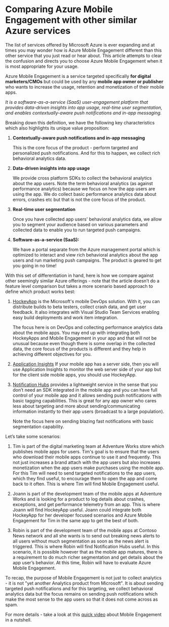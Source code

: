 <properties
    pageTitle="Comparing Azure Mobile Engagement with other similar Azure services"
    description="Comparing Azure Mobile Engagement with other similar Azure services - HockeyApp, AppInsights, Notification Hubs"
    services="mobile-engagement"
    documentationCenter="mobile" 
    authors="piyushjo" 
    manager="erikre" 
    editor="" />

<tags
    ms.service="mobile-engagement"
    ms.workload="mobile"
    ms.tgt_pltfrm="na"
    ms.devlang="na"
    ms.topic="article"
    ms.date="08/19/2016"
    ms.author="piyushjo" />

# <a name="comparing-azure-mobile-engagement-with-other-similar-azure-services"></a>Comparing Azure Mobile Engagement with other similar Azure services

The list of services offered by Microsoft Azure is ever expanding and at times you may wonder how is Azure Mobile Engagement different than this other service that you just read or hear about. This article attempts to clear the confusion and directs you to choose Azure Mobile Engagement when it is most appropriate for your usage. 
 
Azure Mobile Engagement is a service targeted specifically **for digital marketers/CMOs** but could be used by any **mobile app owner or publisher** who wants to increase the usage, retention and monetization of their mobile apps. 

*It is a software-as-a-service (SaaS) user-engagement platform that provides data-driven insights into app usage, real-time user segmentation, and enables contextually-aware push notifications and in-app messaging.* 

Breaking down this definition, we have the following key characteristics which also highlights its unique value proposition:

1.  **Contextually-aware push notifications and in-app messaging**
        
    This is the core focus of the product - perform targeted and personalized push notifications. And for this to happen, we collect rich behavioral analytics data. 

2.  **Data-driven insights into app usage**

    We provide cross platform SDKs to collect the behavioral analytics about the app users. Note the term behavioral analytics (as against performance analytics) because we focus on how the app users are using the app. We do collect basic performance analytics data about errors, crashes etc but that is not the core focus of the product. 

3.  **Real-time user segmentation**

    Once you have collected app users' behavioral analytics data, we allow you to segment your audience based on various parameters and collected data to enable you to run targeted push campaigns. 

4.  **Software-as-a-service (SaaS):**

    We have a portal separate from the Azure management portal which is optimized to interact and view rich behavioral analytics about the app users and run marketing push campaigns. The product is geared to get you going in no time!   
 
With this set of differentiation in hand, here is how we compare against other seemingly similar Azure offerings - note that the article doesn’t do a feature level comparison but takes a more scenario based approach to define which product works best:
 
1.  [HockeyApp](https://azure.microsoft.com/services/hockeyapp/) is the Microsoft's mobile DevOps solution. With it, you can distribute builds to beta testers, collect crash data, and get user feedback. It also integrates with Visual Studio Team Services enabling easy build deployments and work item integration. 
    
    The focus here is on DevOps and collecting performance analytics data about the mobile apps. You may end up with integrating both HockeyApps and Mobile Engagement in your app and that will not be unusual because even though there is some overlap in the collected data, the core focus of the products is different and they help in achieving different objectives for you.  

2.  [Application Insights](../application-insights/app-insights-overview.md) If your mobile app has a server side, then you will use Application Insights to monitor the web server side of your app but for the client side mobile apps, you should use HockeyApp. 

3.  [Notification Hubs](https://azure.microsoft.com/services/notification-hubs/) provides a lightweight service in the sense that you don’t need an SDK integrated in the mobile app and you can have full control of your mobile app and it allows sending push notifications with basic tagging capabilities. This is great for any app owner who cares less about targeting and more about sending/communicating information instantly to their app users (broadcast to a large population). 

    Note the focus here on sending blazing fast notifications with basic segmentation capability. 

Let’s take some scenarios:

1.  Tim is part of the digital marketing team at Adventure Works store which publishes mobile apps for users. Tim's goal is to ensure that the users who download their mobile apps continue to use it and frequently. This not just increases a brand attach with the app users but also increases monetization when the app users make purchases using the mobile app. For this Tim will need to send targeted notifications to the app users, which they find useful, to encourage them to open the app and come back to it often. This is where Tim will find Mobile Engagement useful. 

2.  Joann is part of the development team of the mobile apps at Adventure Works and is looking for a product to log details about crashes, exceptions, and get performance telemetry from an app. This is where Joann will find HockeyApp useful. Joann could integrate both HockeyApp for her developer focused scenarios and Azure Mobile Engagement for Tim in the same app to get the best of both. 

3.  Robin is part of the development team of the mobile apps at Contoso News network and all she wants is to send out breaking news alerts to all users without much segmentation as soon as the news alert is triggered. This is where Robin will find Notification Hubs useful. In this scenario, it is possible however that as the mobile app matures, there is a requirement to do much richer segmentation and get details about the app user’s behavior. At this time, Robin will have to evaluate Azure Mobile Engagement. 
 
To recap, the purpose of Mobile Engagement is not just to collect analytics - it is not "yet another Analytics product from Microsoft". It is about sending targeted push notifications and for this targeting, we collect behavioral analytics data but the focus remains on sending push notifications which make the most sense to the app users so that it does not come across as spam. 

For more details - take a look at this [quick video](mobile-engagement-overview.md) about Mobile Engagement in a nutshell. 

